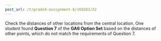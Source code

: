 ```yaml
---
post_url: /t/graded-assignment-6/169283/32
---
```

Check the distances of other locations from the central location. One student found **Question 7** of the **GA6 Option Set** based on the distances of other points, which do not match the requirements of Question 7.